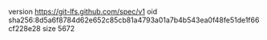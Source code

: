 version https://git-lfs.github.com/spec/v1
oid sha256:8d5a6f8784d62e652c85cb81a4793a01a7b4b543ea0f48fe51de1f66cf228e28
size 5672
